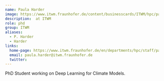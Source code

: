 ```yaml
---
name: Paula Harder
image: https://www.itwm.fraunhofer.de/content/businesscards/ITWM/hpc/paula_harder/jcr:content/businesscard/image.img.1col.jpg/1683283106996/230x230-itwm-hpc-harder-paula.jpg
description:  at ITWM
role: phd
group: ITWM
aliases:
  - P. Harder
  - Harder
links:
  home-page: https://www.itwm.fraunhofer.de/en/departments/hpc/staff/paula-harder.html
  email: paula.harder@itwm.fraunhofer.de
  twitter: 
---
```


PhD Student working on Deep Learning for Climate Models.

